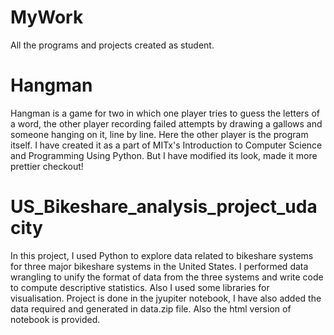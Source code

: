 # MyWork
All the programs and projects created as student.

# Hangman

Hangman is a game for two in which one player tries to guess the letters of a word, the other player recording failed attempts by drawing a gallows and someone hanging on it, line by line.
Here the other player is the program itself. I have created it as a part of MITx's Introduction to Computer Science and Programming Using Python. But I have modified its look, made it more prettier checkout!

# US_Bikeshare_analysis_project_udacity

In this project, I used Python to explore data related to bikeshare systems for three major bikeshare systems in the United States. I performed data wrangling to unify the format of data from the three systems and write code to compute descriptive statistics. Also I used some libraries for visualisation. Project is done in the jyupiter notebook, I have also added the data required and generated in data.zip file. Also the html version of notebook is provided.
